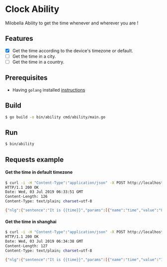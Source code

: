 # Clock Ability
Milobella Ability to get the time whenever and wherever you are !

## Features
- [x] Get the time according to the device's timezone or default.
- [ ] Get the time in a city.
- [ ] Get the time in a country.

## Prerequisites

- Having ``golang`` installed [instructions](https://golang.org/doc/install)

## Build

```bash
$ go build -o bin/ability cmd/ability/main.go
```

## Run

```bash
$ bin/ability
```

## Requests example

#### Get the time in default timezone
```bash
$ curl -i -H "Content-Type":"application/json" -X POST http://localhost:4444/resolve -d '{"nlu":{"BestIntent": "GET_TIME"}}'             130 ↵
HTTP/1.1 200 OK
Date: Wed, 03 Jul 2019 06:33:51 GMT
Content-Length: 126
Content-Type: text/plain; charset=utf-8

{"nlg":{"sentence":"It is {{time}}","params":[{"name":"time","value":"8 h 33","type":"time"}]},"context":{"slot_filling":{}}}
```

#### Get the time in shanghai
```bash
$ curl -i -H "Content-Type":"application/json" -X POST http://localhost:4444/resolve -d '{"nlu":{"BestIntent": "GET_TIME"}, "device": {"state": {"timezone": "Asia/Shanghai"}}}'
HTTP/1.1 200 OK
Date: Wed, 03 Jul 2019 06:34:38 GMT
Content-Length: 127
Content-Type: text/plain; charset=utf-8

{"nlg":{"sentence":"It is {{time}}","params":[{"name":"time","value":"14 h 34","type":"time"}]},"context":{"slot_filling":{}}}
```
